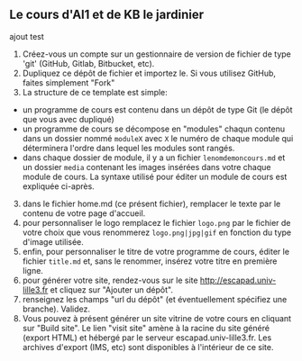 
## Le cours d'Al1 et de KB le **jardinier**
ajout test
1. Créez-vous un compte sur un gestionnaire de version de fichier de type 'git' (GitHub, Gitlab, Bitbucket, etc).
1. Dupliquez ce dépôt de fichier et importez le. Si vous utilisez GitHub, faites simplement "Fork"
2. La structure de ce template est simple:
- un programme de cours est contenu dans un dépôt de type Git (le dépôt que vous avec dupliqué)
- un programme de cours se décompose en "modules" chaqun contenu dans un dossier nommé `moduleX` avec `X` le numéro de chaque module qui déterminera l'ordre dans lequel les modules sont rangés.
- dans chaque dossier de module, il y a un fichier `lenomdemoncours.md` et un dossier `media` contenant les images insérées dans votre chaque module de cours. La syntaxe utilisé pour éditer un module de cours est expliquée ci-après.
3. dans le fichier home.md (ce présent fichier), remplacer le texte par le contenu de votre page d'accueil.
4. pour personnaliser le logo remplacez le fichier `logo.png` par le fichier de votre choix que vous renommerez `logo.png|jpg|gif` en fonction du type d'image utilisée.
5. enfin, pour personnaliser le titre de votre programme de cours, éditer le fichier `title.md` et, sans le renommer, insérez votre titre en première ligne.
6. pour générer votre site, rendez-vous sur le site http://escapad.univ-lille3.fr et cliquez sur "Ajouter un dépôt".
7. renseignez les champs "url du dépôt" (et éventuellement spécifiez une branche). Validez.
8. Vous pouvez à présent générer un site vitrine de votre cours en cliquant sur "Build site". Le lien "visit site" amène à la racine du site généré (export HTML) et hébergé par le serveur escapad.univ-lille3.fr.  Les archives d'export (IMS, etc) sont disponibles à l'intérieur de ce site.
